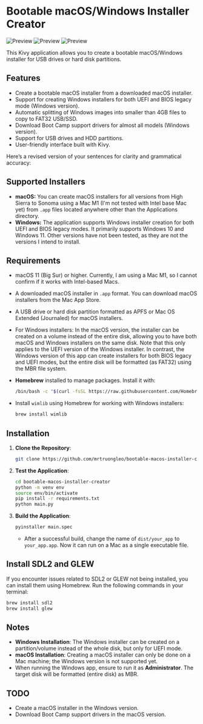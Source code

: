 # Bootable macOS/Windows Installer Creator

![Preview](https://github.com/mrtruongleo/bootable-macos-installer-creator/blob/main/screenshots/mac-installer.jpg)
![Preview](https://github.com/mrtruongleo/bootable-macos-installer-creator/blob/main/screenshots/win-installer.png)
![Preview](https://github.com/mrtruongleo/bootable-macos-installer-creator/blob/main/screenshots/download_bootcamp.png)

This Kivy application allows you to create a bootable macOS/Windows installer for USB drives or hard disk partitions.

## Features

- Create a bootable macOS installer from a downloaded macOS installer.
- Support for creating Windows installers for both UEFI and BIOS legacy mode (Windows version).
- Automatic splitting of Windows images into smaller than 4GB files to copy to FAT32 USB/SSD.
- Download Boot Camp support drivers for almost all models (Windows version).
- Support for USB drives and HDD partitions.
- User-friendly interface built with Kivy.

Here’s a revised version of your sentences for clarity and grammatical accuracy:

## Supported Installers

- **macOS:** You can create macOS installers for all versions from High Sierra to Sonoma using a Mac M1 (I'm not tested with Intel base Mac yet) from `.app` files located anywhere other than the Applications directory.
- **Windows:** The application supports Windows installer creation for both UEFI and BIOS legacy modes. It primarily supports Windows 10 and Windows 11. Other versions have not been tested, as they are not the versions I intend to install.

## Requirements

- macOS 11 (Big Sur) or higher. Currently, I am using a Mac M1, so I cannot confirm if it works with Intel-based Macs.
- A downloaded macOS installer in `.app` format. You can download macOS installers from the Mac App Store.
- A USB drive or hard disk partition formatted as APFS or Mac OS Extended (Journaled) for macOS installers.
- For Windows installers: In the macOS version, the installer can be created on a volume instead of the entire disk, allowing you to have both macOS and Windows installers on the same disk. Note that this only applies to the UEFI version of the Windows installer. In contrast, the Windows version of this app can create installers for both BIOS legacy and UEFI modes, but the entire disk will be formatted (as FAT32) using the MBR file system.

- **Homebrew** installed to manage packages. Install it with:
  ```bash
  /bin/bash -c "$(curl -fsSL https://raw.githubusercontent.com/Homebrew/install/HEAD/install.sh)"
  ```
- Install `wimlib` using Homebrew for working with Windows installers:
  ```bash
  brew install wimlib
  ```

## Installation

1. **Clone the Repository**:
   ```bash
   git clone https://github.com/mrtruongleo/bootable-macos-installer-creator.git
   ```

2. **Test the Application**:
   ```bash
   cd bootable-macos-installer-creator
   python -m venv env
   source env/bin/activate
   pip install -r requirements.txt
   python main.py
   ```

3. **Build the Application**:
   ```bash
   pyinstaller main.spec
   ```
   - After a successful build, change the name of `dist/your_app` to `your_app.app`. Now it can run on a Mac as a single executable file.

## Install SDL2 and GLEW

If you encounter issues related to SDL2 or GLEW not being installed, you can install them using Homebrew. Run the following commands in your terminal:

```bash
brew install sdl2
brew install glew
```

## Notes

- **Windows Installation**: The Windows installer can be created on a partition/volume instead of the whole disk, but only for UEFI mode.
- **macOS Installation**: Creating a macOS installer can only be done on a Mac machine; the Windows version is not supported yet.
- When running the Windows app, ensure to run it as **Administrator**. The target disk will be formatted (entire disk) as MBR.

## TODO

- Create a macOS installer in the Windows version.
- Download Boot Camp support drivers in the macOS version.
